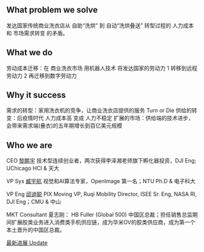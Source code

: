 
## What problem we solve

发达国家传统商业洗衣店从 自助“洗烘” 到 自动“洗烘叠送” 转型过程的 人力成本 和 市场需求转变 的矛盾。

## What we do

劳动成本迁移：在 商业洗衣市场 用机器人技术 将发达国家的劳动力 1 转移到远程劳动力 2 再迁移到数字劳动力

## Why it success

需求的转型：家用洗衣机的竞争，让商业洗衣店提供的服务 Turn or Die
供给的转变：后疫情时代 人力成本高 变成 人力不稳定
扩展的市场：供给端的技术进步，会带来需求端(叠衣)的五年期增长到百亿美元规模

## Who we are

CEO [黎鹏宇](http://www.pengyulee.com/)
技术型连续创业者，两次获得李泽湘老师旗下孵化器投资，DJI Eng; UChicago HCI & 天大

VP Sys [臧宇航]()
视觉和AI算法专家，OpenImage 第一名；NTU Ph.D & 电子科大

VP Eng [邱迪聪](http://www.davidqiu.com/)
PIX Moving VP, Ruqi Mobility Director, ISEE Sr. Eng, NASA RI, DJI Eng；CMU & 中山

MKT Consultant 夏志刚：
HB Fuller (Global 500) 中国区总裁；担任销售总监期间扩展胶类业务进入消费类手机供应链，成为华米OV的胶类供应商，成为第一个本土晋升的中国区总裁。

[最新进展 Update](https://ow7c26ph63.feishu.cn/docx/CLD1d8lsnoyRD3xzSh6cOMVdnFe)
